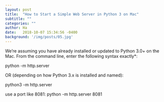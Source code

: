 ```yaml
---
layout: post
title:  "How to Start a Simple Web Server in Python 3 on Mac"
subtitle: ""
categories: ""
author: Ha
date:   2018-10-07 15:34:56 -0400
background: '/img/posts/05.jpg'
---
```


We’re assuming you have already installed or updated to Python 3.0+ on the Mac.
From the command line, enter the following syntax exactly*:

python -m http.server

OR (depending on how Python 3.x is installed and named):

python3 -m http.server

use a port like 8081:
python -m http.server 8081  

